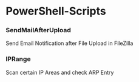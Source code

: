 # PowerShell-Scripts

### SendMailAfterUpload
Send Email Notification after File Upload in FileZilla

### IPRange
Scan certain IP Areas and check ARP Entry
